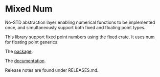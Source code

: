 # Mixed Num

No-STD abstraction layer enabling numerical functions to be implemented once, and simultaneously support both fixed and floating point types.

This library support fixed point numbers using the [fixed](https://crates.io/crates/fixed) crate.
It uses [num](https://crates.io/crates/num) for floating point generics.

The [package](https://crates.io/crates/Mixed-Num).

The [documentation](https://docs.rs/Mixed-Num/).

Release notes are found under RELEASES.md.